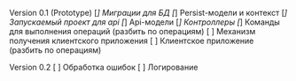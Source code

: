 Version 0.1 (Prototype)
[*] Миграции для БД
[*] Persist-модели и контекст
[*] Запускаемый проект для api
[*] Api-модели
[*] Контроллеры
[*] Команды для выполнения операций (разбить по операциям)
[ ] Механизм получения клиентского приложения
[ ] Клиентское приложение (разбить по операциям)

Version 0.2
[ ] Обработка ошибок
[ ] Логирование
